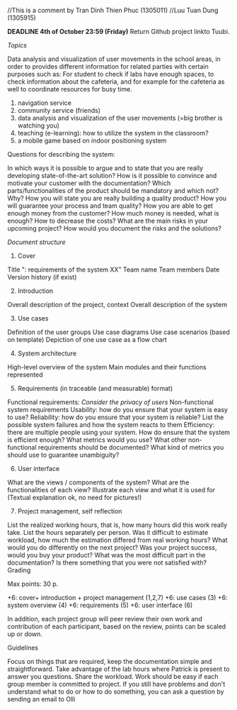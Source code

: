 //This is a comment by Tran Dinh Thien Phuc (1305011)
//Luu Tuan Dung (1305915)

**DEADLINE 4th of October 23:59 (Friday)**
Return Github project linkto Tuubi.

*Topics* 

Data analysis and visualization of user movements in the school areas, in order to provides different information for related parties with certain purposes such as: For student to check if labs have enough spaces, to check information about the cafeteria, and for example for the cafeteria as well to coordinate resources for busy time. 

1) navigation service
2) community service (friends)
3) data analysis and visualization of the user movements (=big brother is watching you)
4) teaching (e-learning): how to utilize the system in the classroom?
5) a mobile game based on indoor positioning system

Questions for describing the system:

In which ways it is possible to argue and to state that you are really developing state-of-the-art solution?
How is it possible to convince and motivate your customer with the documentation?
Which parts/functionalities of the product should be mandatory and which not? Why?
How you will state you are really building a quality product?
How you will guarantee your process and team quality?
How you are able to get enough money from the customer? How much money is needed, what is enough? How to decrease the costs?
What are the main risks in your upcoming project? How would you document the risks and the solutions?



*Document structure*

1. Cover

Title "<Product name>: requirements of the system XX"
Team name
Team members
Date
Version history (if exist)

2. Introduction

Overall description of the project, context
Overall description of the system

3. Use cases

Definition of the user groups
Use case diagrams
Use case scenarios (based on template)
Depiction of one use case as a flow chart

4. System architecture

High-level overview of the system
Main modules and their functions represented

5. Requirements (in traceable (and measurable) format)

Functional requirements: *Consider the privacy of users*
Non-functional system requirements
Usability: how do you ensure that your system is easy to use?
Reliability: how do you ensure that your system is reliable? List the possible system failures and how the system reacts to them
Efficiency: there are multiple people using your system. How do ensure that the system is efficient enough? What metrics would you use?
What other non-functional requirements should be documented?
What kind of metrics you should use to guarantee unambiguity?

6. User interface

What are the views / components of the system? What are the functionalities of each view?
Illustrate each view and what it is used for (Textual explanation ok, no need for pictures!)

7. Project management, self reflection

List the realized working hours, that is, how many hours did this work really take. List the hours separately per person.
Was it difficult to estimate workload, how much the estimation differed from real working hours?
What would you do differently on the next project? Was your project success, would you buy your product?
What was the most difficult part in the documentation? Is there something that you were not satisfied with?
Grading

Max points: 30 p.

+6: cover+ introduction + project management (1,2,7)
+6: use cases (3)
+6: system overview (4)
+6: requirements (5)
+6: user interface (6)

In addition, each project group will peer review their own work and contribution of each participant,
based on the review, points can be scaled up or down.

Guidelines

Focus on things that are required, keep the documentation simple and straightforward.
Take advantage of the lab hours where Patrick is present to answer you questions.
Share the workload. Work should be easy if each group member is committed to project.
If you still have problems and don't understand what to do or how to do something, you can ask a question by sending an email to Olli
